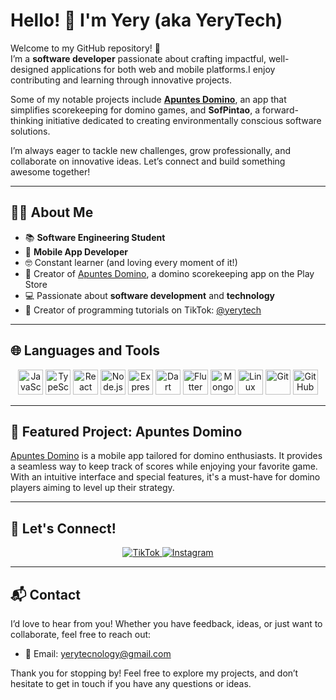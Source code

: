 # Hello! 👋 I'm Yery (aka YeryTech)

Welcome to my GitHub repository! 🚀  
I’m a **software developer** passionate about crafting impactful, well-designed applications for both web and mobile platforms.I enjoy  contributing and learning through innovative projects.

Some of my notable projects include **[Apuntes Domino](https://play.google.com/store/apps/details?id=com.yerytech.notedom&hl=en&gl=US)**, an app that simplifies scorekeeping for domino games, and **SofPintao**, a forward-thinking initiative dedicated to creating environmentally conscious software solutions.  

I’m always eager to tackle new challenges, grow professionally, and collaborate on innovative ideas. Let’s connect and build something awesome together!  

---

## 🙋‍♂️ About Me

- 📚 **Software Engineering Student**  
- 🚀 **Mobile App Developer**  
- 🤓 Constant learner (and loving every moment of it!)  
- 📱 Creator of [Apuntes Domino](https://play.google.com/store/apps/details?id=com.yerytech.notedom&hl=en&gl=US), a domino scorekeeping app on the Play Store  
- 💻 Passionate about **software development** and **technology**  
- 🎥 Creator of programming tutorials on TikTok: [@yerytech](https://www.tiktok.com/@yerytech)  

---

## 🌐 Languages and Tools

<p align="center">
  <img src="https://cdn.jsdelivr.net/gh/devicons/devicon/icons/javascript/javascript-original.svg" height="40" alt="JavaScript" />
  <img src="https://cdn.jsdelivr.net/gh/devicons/devicon/icons/typescript/typescript-original.svg" height="40" alt="TypeScript" />
  <img src="https://cdn.jsdelivr.net/gh/devicons/devicon/icons/react/react-original.svg" height="40" alt="React" />
  <img src="https://cdn.jsdelivr.net/gh/devicons/devicon/icons/nodejs/nodejs-original.svg" height="40" alt="Node.js" />
  <img src="https://cdn.jsdelivr.net/gh/devicons/devicon/icons/express/express-original.svg" height="40" alt="Express.js" />
  <img src="https://cdn.jsdelivr.net/gh/devicons/devicon/icons/dart/dart-original.svg" height="40" alt="Dart" />
  <img src="https://cdn.jsdelivr.net/gh/devicons/devicon/icons/flutter/flutter-original.svg" height="40" alt="Flutter" />
  <img src="https://cdn.jsdelivr.net/gh/devicons/devicon/icons/mongodb/mongodb-original.svg" height="40" alt="MongoDB" />
  <img src="https://cdn.jsdelivr.net/gh/devicons/devicon/icons/linux/linux-original.svg" height="40" alt="Linux" />
  <img src="https://cdn.jsdelivr.net/gh/devicons/devicon/icons/git/git-original.svg" height="40" alt="Git" />
  <img src="https://cdn.jsdelivr.net/gh/devicons/devicon/icons/github/github-original.svg" height="40" alt="GitHub" />
</p>  

---

## 📌 Featured Project: **Apuntes Domino**  

[Apuntes Domino](https://play.google.com/store/apps/details?id=com.yerytech.notedom&hl=en&gl=US) is a mobile app tailored for domino enthusiasts. It provides a seamless way to keep track of scores while enjoying your favorite game. With an intuitive interface and special features, it's a must-have for domino players aiming to level up their strategy.  

---

## 🌟 Let's Connect!  

<p align="center">
  <a href="https://www.tiktok.com/@yerytech">
    <img src="https://img.shields.io/badge/TikTok-%23000000.svg?&style=for-the-badge&logo=TikTok&logoColor=white" alt="TikTok" />
  </a>
  <a href="https://www.instagram.com/yerytech/">
    <img src="https://img.shields.io/badge/Instagram-%23E4405F.svg?&style=for-the-badge&logo=Instagram&logoColor=white" alt="Instagram" />
  </a>
</p>  

---

## 📬 Contact  

I’d love to hear from you! Whether you have feedback, ideas, or just want to collaborate, feel free to reach out:  
- 📧 Email: [yerytecnology@gmail.com](mailto:yerytecnology@gmail.com)  

Thank you for stopping by! Feel free to explore my projects, and don’t hesitate to get in touch if you have any questions or ideas.  
